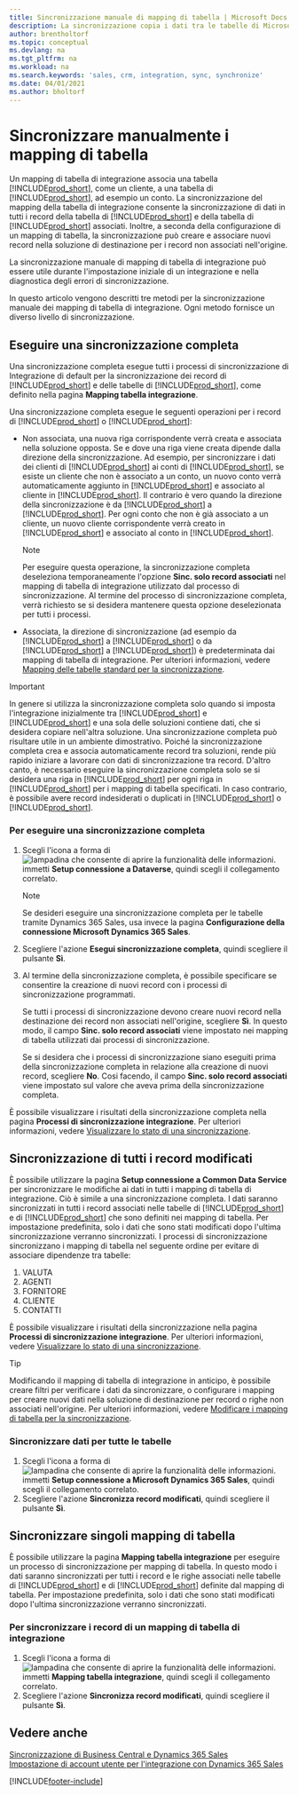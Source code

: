 ```yaml
---
title: Sincronizzazione manuale di mapping di tabella | Microsoft Docs
description: La sincronizzazione copia i dati tra le tabelle di Microsoft Dataverse e Business Central per mantenere aggiornati entrambi i sistemi.
author: brentholtorf
ms.topic: conceptual
ms.devlang: na
ms.tgt_pltfrm: na
ms.workload: na
ms.search.keywords: 'sales, crm, integration, sync, synchronize'
ms.date: 04/01/2021
ms.author: bholtorf
---
```


# <a name="manually-synchronize-table-mappings"></a><a name="manually-synchronize-table-mappings"></a>Sincronizzare manualmente i mapping di tabella


Un mapping di tabella di integrazione associa una tabella [!INCLUDE[prod_short](includes/cds_long_md.md)], come un cliente, a una tabella di [!INCLUDE[prod_short](includes/prod_short.md)], ad esempio un conto. La sincronizzazione del mapping della tabella di integrazione consente la sincronizzazione di dati in tutti i record della tabella di [!INCLUDE[prod_short](includes/prod_short.md)] e della tabella di [!INCLUDE[prod_short](includes/cds_long_md.md)] associati. Inoltre, a seconda della configurazione di un mapping di tabella, la sincronizzazione può creare e associare nuovi record nella soluzione di destinazione per i record non associati nell'origine.  

La sincronizzazione manuale di mapping di tabella di integrazione può essere utile durante l'impostazione iniziale di un integrazione e nella diagnostica degli errori di sincronizzazione.  

In questo articolo vengono descritti tre metodi per la sincronizzazione manuale dei mapping di tabella di integrazione. Ogni metodo fornisce un diverso livello di sincronizzazione.

## <a name="run-a-full-synchronization"></a><a name="run-a-full-synchronization"></a>Eseguire una sincronizzazione completa
Una sincronizzazione completa esegue tutti i processi di sincronizzazione di Integrazione di default per la sincronizzazione dei record di [!INCLUDE[prod_short](includes/prod_short.md)] e delle tabelle di [!INCLUDE[prod_short](includes/cds_long_md.md)], come definito nella pagina **Mapping tabella integrazione**. 

Una sincronizzazione completa esegue le seguenti operazioni per i record di [!INCLUDE[prod_short](includes/cds_long_md.md)] o [!INCLUDE[prod_short](includes/prod_short.md)]:

* Non associata, una nuova riga corrispondente verrà creata e associata nella soluzione opposta.
Se e dove una riga viene creata dipende dalla direzione della sincronizzazione. Ad esempio, per sincronizzare i dati dei clienti di [!INCLUDE[prod_short](includes/prod_short.md)] ai conti di [!INCLUDE[prod_short](includes/cds_long_md.md)], se esiste un cliente che non è associato a un conto, un nuovo conto verrà automaticamente aggiunto in [!INCLUDE[prod_short](includes/cds_long_md.md)] e associato al cliente in [!INCLUDE[prod_short](includes/prod_short.md)]. Il contrario è vero quando la direzione della sincronizzazione è da [!INCLUDE[prod_short](includes/cds_long_md.md)] a [!INCLUDE[prod_short](includes/prod_short.md)]. Per ogni conto che non è già associato a un cliente, un nuovo cliente corrispondente verrà creato in [!INCLUDE[prod_short](includes/cds_long_md.md)] e associato al conto in [!INCLUDE[prod_short](includes/prod_short.md)].  

     > [!NOTE]  
     >  Per eseguire questa operazione, la sincronizzazione completa deseleziona temporaneamente l'opzione **Sinc. solo record associati** nel mapping di tabella di integrazione utilizzato dal processo di sincronizzazione. Al termine del processo di sincronizzazione completa, verrà richiesto se si desidera mantenere questa opzione deselezionata per tutti i processi.  

* Associata, la direzione di sincronizzazione (ad esempio da [!INCLUDE[prod_short](includes/prod_short.md)] a [!INCLUDE[prod_short](includes/cds_long_md.md)] o da [!INCLUDE[prod_short](includes/cds_long_md.md)] a [!INCLUDE[prod_short](includes/prod_short.md)]) è predeterminata dai mapping di tabella di integrazione. Per ulteriori informazioni, vedere [Mapping delle tabelle standard per la sincronizzazione](admin-synchronizing-business-central-and-sales.md#standard-table-mapping-for-synchronization).  

> [!IMPORTANT]  
>  In genere si utilizza la sincronizzazione completa solo quando si imposta l'integrazione inizialmente tra [!INCLUDE[prod_short](includes/prod_short.md)] e [!INCLUDE[prod_short](includes/cds_long_md.md)] e una sola delle soluzioni contiene dati, che si desidera copiare nell'altra soluzione. Una sincronizzazione completa può risultare utile in un ambiente dimostrativo. Poiché la sincronizzazione completa crea e associa automaticamente record tra soluzioni, rende più rapido iniziare a lavorare con dati di sincronizzazione tra record. D'altro canto, è necessario eseguire la sincronizzazione completa solo se si desidera una riga in [!INCLUDE[prod_short](includes/prod_short.md)] per ogni riga in [!INCLUDE[prod_short](includes/cds_long_md.md)] per i mapping di tabella specificati. In caso contrario, è possibile avere record indesiderati o duplicati in [!INCLUDE[prod_short](includes/prod_short.md)] o [!INCLUDE[prod_short](includes/cds_long_md.md)].  

### <a name="to-run-a-full-synchronization"></a><a name="to-run-a-full-synchronization"></a>Per eseguire una sincronizzazione completa
1.  Scegli l'icona a forma di ![lampadina che consente di aprire la funzionalità delle informazioni.](media/ui-search/search_small.png "Informazioni sull'operazione che si desidera eseguire") immetti **Setup connessione a Dataverse**, quindi scegli il collegamento correlato.

    > [!NOTE]
    > Se desideri eseguire una sincronizzazione completa per le tabelle tramite Dynamics 365 Sales, usa invece la pagina **Configurazione della connessione Microsoft Dynamics 365 Sales**.

2.  Scegliere l'azione **Esegui sincronizzazione completa**, quindi scegliere il pulsante **Sì**.  
3.  Al termine della sincronizzazione completa, è possibile specificare se consentire la creazione di nuovi record con i processi di sincronizzazione programmati.  

    Se tutti i processi di sincronizzazione devono creare nuovi record nella destinazione dei record non associati nell'origine, scegliere **Sì**. In questo modo, il campo **Sinc. solo record associati** viene impostato nei mapping di tabella utilizzati dai processi di sincronizzazione.  

    Se si desidera che i processi di sincronizzazione siano eseguiti prima della sincronizzazione completa in relazione alla creazione di nuovi record, scegliere **No**. Cosi facendo, il campo **Sinc. solo record associati** viene impostato sul valore che aveva prima della sincronizzazione completa.  

È possibile visualizzare i risultati della sincronizzazione completa nella pagina **Processi di sincronizzazione integrazione**. Per ulteriori informazioni, vedere [Visualizzare lo stato di una sincronizzazione](admin-how-to-view-synchronization-status.md).  

## <a name="synchronizing-all-modified-records"></a><a name="synchronizing-all-modified-records"></a>Sincronizzazione di tutti i record modificati
È possibile utilizzare la pagina **Setup connessione a Common Data Service** per sincronizzare le modifiche ai dati in tutti i mapping di tabella di integrazione. Ciò è simile a una sincronizzazione completa. I dati saranno sincronizzati in tutti i record associati nelle tabelle di [!INCLUDE[prod_short](includes/prod_short.md)] e di [!INCLUDE[prod_short](includes/cds_long_md.md)] che sono definiti nei mapping di tabella. Per impostazione predefinita, solo i dati che sono stati modificati dopo l'ultima sincronizzazione verranno sincronizzati. I processi di sincronizzazione sincronizzano i mapping di tabella nel seguente ordine per evitare di associare dipendenze tra tabelle:  

1.  VALUTA  
2.  AGENTI  
3.  FORNITORE  
4.  CLIENTE  
5.  CONTATTI  

È possibile visualizzare i risultati della sincronizzazione nella pagina **Processi di sincronizzazione integrazione**. Per ulteriori informazioni, vedere [Visualizzare lo stato di una sincronizzazione](admin-how-to-view-synchronization-status.md).  

> [!TIP]  
>  Modificando il mapping di tabella di integrazione in anticipo, è possibile creare filtri per verificare i dati da sincronizzare, o configurare i mapping per creare nuovi dati nella soluzione di destinazione per record o righe non associati nell'origine. Per ulteriori informazioni, vedere [Modificare i mapping di tabella per la sincronizzazione](admin-how-to-modify-table-mappings-for-synchronization.md).

### <a name="to-synchronize-data-for-all-tables"></a><a name="to-synchronize-data-for-all-tables"></a>Sincronizzare dati per tutte le tabelle
1.  Scegli l'icona a forma di ![lampadina che consente di aprire la funzionalità delle informazioni.](media/ui-search/search_small.png "Informazioni sull'operazione che si desidera eseguire") immetti **Setup connessione a Microsoft Dynamics 365 Sales**, quindi scegli il collegamento correlato.
2.  Scegliere l'azione **Sincronizza record modificati**, quindi scegliere il pulsante **Sì**.  

## <a name="synchronize-individual-table-mappings"></a><a name="synchronize-individual-table-mappings"></a>Sincronizzare singoli mapping di tabella
È possibile utilizzare la pagina **Mapping tabella integrazione** per eseguire un processo di sincronizzazione per mapping di tabella. In questo modo i dati saranno sincronizzati per tutti i record e le righe associati nelle tabelle di [!INCLUDE[prod_short](includes/prod_short.md)] e di [!INCLUDE[prod_short](includes/cds_long_md.md)] definite dal mapping di tabella. Per impostazione predefinita, solo i dati che sono stati modificati dopo l'ultima sincronizzazione verranno sincronizzati.  

### <a name="to-synchronize-records-of-an-integration-table-mapping"></a><a name="to-synchronize-records-of-an-integration-table-mapping"></a>Per sincronizzare i record di un mapping di tabella di integrazione
1.  Scegli l'icona a forma di ![lampadina che consente di aprire la funzionalità delle informazioni.](media/ui-search/search_small.png "Informazioni sull'operazione che si desidera eseguire") immetti **Mapping tabella integrazione**, quindi scegli il collegamento correlato.
2.  Scegliere l'azione **Sincronizza record modificati**, quindi scegliere il pulsante **Sì**.  

## <a name="see-also"></a><a name="see-also"></a>Vedere anche
[Sincronizzazione di Business Central e Dynamics 365 Sales](admin-synchronizing-business-central-and-sales.md)   
[Impostazione di account utente per l'integrazione con Dynamics 365 Sales](admin-setting-up-integration-with-dynamics-sales.md)   


[!INCLUDE[footer-include](includes/footer-banner.md)]
